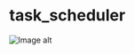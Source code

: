 # task_scheduler
![Image alt](https://github.com/{username}/{repository}/raw/{branch}/{path}/image.png)
